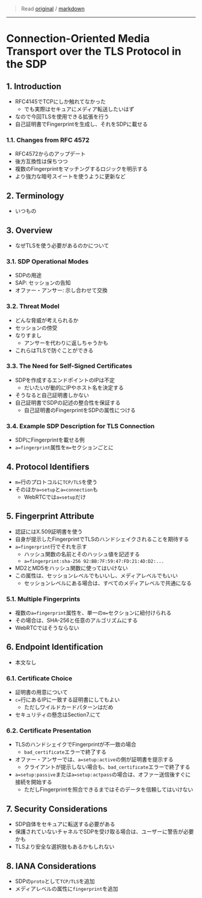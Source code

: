 > Read [original](https://tools.ietf.org/html/rfc8122) / [markdown](../markdown/rfc8122.md)

---

# Connection-Oriented Media Transport over the TLS Protocol in the SDP

## 1. Introduction

- RFC4145でTCPにしか触れてなかった
  - でも実際はセキュアにメディア転送したいはず
- なので今回TLSを使用できる拡張を行う
- 自己証明書でFingerprintを生成し、それをSDPに載せる

### 1.1. Changes from RFC 4572

- RFC4572からのアップデート
- 後方互換性は保ちつつ
- 複数のFingerprintをマッチングするロジックを明示する
- より強力な暗号スイートを使うように更新など

## 2. Terminology

- いつもの

## 3. Overview

- なぜTLSを使う必要があるのかについて

### 3.1. SDP Operational Modes

- SDPの用途
- SAP: セッションの告知
- オファー・アンサー: 示し合わせて交換

### 3.2. Threat Model

- どんな脅威が考えられるか
- セッションの傍受
- なりすまし
  - アンサーを代わりに返しちゃうかも
- これらはTLSで防ぐことができる

### 3.3. The Need for Self-Signed Certificates

- SDPを作成するエンドポイントのIPは不定
  - だいたいが動的にIPやホスト名を決定する
- そうなると自己証明書しかない
- 自己証明書でSDPの記述の整合性を保証する
  - 自己証明書のFingerprintをSDPの属性につける

### 3.4. Example SDP Description for TLS Connection

- SDPにFingerprintを載せる例
- `a=fingerprint`属性を`m=`セクションごとに

## 4. Protocol Identifiers

- `m=`行のプロトコルに`TCP/TLS`を使う
- そのほか`a=setup`と`a=connection`も
  - WebRTCでは`a=setup`だけ

## 5. Fingerprint Attribute

- 認証にはX.509証明書を使う
- 自身が提示したFingerprintでTLSのハンドシェイクされることを期待する
- `a=fingerprint`行でそれを示す
  - ハッシュ関数の名前とそのハッシュ値を記述する
  - `a=fingerprint:sha-256 92:BB:7F:59:47:FD:21:4D:D2:...`
- MD2とMD5をハッシュ関数に使ってはいけない
- この属性は、セッションレベルでもいいし、メディアレベルでもいい
  - セッションレベルにある場合は、すべてのメディアレベルで共通になる

### 5.1. Multiple Fingerprints

- 複数の`a=fingerprint`属性を、単一の`m=`セクションに紐付けられる
- その場合は、SHA-256と任意のアルゴリズムにする
- WebRTCではそうならない

## 6. Endpoint Identification

- 本文なし

### 6.1. Certificate Choice

- 証明書の用意について
- `c=`行にあるIPに一致する証明書にしてもよい
  - ただしワイルドカードパターンはだめ
- セキュリティの懸念はSection7.にて

### 6.2. Certificate Presentation

- TLSのハンドシェイクでFingerprintが不一致の場合
  - `bad_certificate`エラーで終了する
- オファー・アンサーでは、`a=setup:active`の側が証明書を提示する
  - クライアントが提示しない場合も、`bad_certificate`エラーで終了する
- `a=setup:passive`または`a=setup:actpass`の場合は、オファー送信後すぐに接続を開始する
  - ただしFingerprintを照合できるまではそのデータを信頼してはいけない

## 7. Security Considerations

- SDP自体をセキュアに転送する必要がある
- 保護されていないチャネルでSDPを受け取る場合は、ユーザーに警告が必要かも
- TLSより安全な選択肢もあるかもしれない

## 8. IANA Considerations

- SDPの`proto`として`TCP/TLS`を追加
- メディアレベルの属性に`fingerprint`を追加
